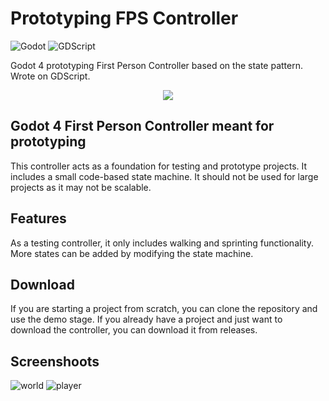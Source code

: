 # Prototyping FPS Controller

![Godot](https://img.shields.io/badge/GODOT-%23B5DAF6.svg?style=for-the-badge&logo=godot-engine)
![GDScript](https://img.shields.io/badge/GDSCRIPT-%23b5bcf6.svg?style=for-the-badge&logo=godot-engine)

Godot 4 prototyping First Person Controller based on the state pattern. Wrote on GDScript.

<p align="center">
  <img src="https://github.com/netlaunch/Prototyping-FPS-Controller/assets/154734437/e80e1224-fc42-46e3-b1b8-70f23530b0e3" />
</p>

## Godot 4 First Person Controller meant for prototyping
This controller acts as a foundation for testing and prototype projects. It includes a small code-based state machine. It should not be used for large projects as it may not be scalable.

## Features
As a testing controller, it only includes walking and sprinting functionality. More states can be added by modifying the state machine.

## Download
If you are starting a project from scratch, you can clone the repository and use the demo stage. If you already have a project and just want to download the controller, you can download it from releases.

## Screenshoots
![world](https://github.com/netlaunch/Prototyping-FPS-Controller/assets/154734437/4b056f68-a008-42e4-b0a5-20815822a253)
![player](https://github.com/netlaunch/Prototyping-FPS-Controller/assets/154734437/9f9e5929-6c57-4ef1-86d5-e51ebd224cae)
